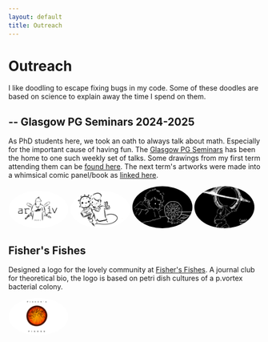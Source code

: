 ```yaml
---
layout: default
title: Outreach
---
```


# Outreach

I like doodling to escape fixing bugs in my code. Some of these doodles are based on science to explain away the time I spend on them.

--
Glasgow PG Seminars 2024-2025
---
As PhD students here, we took an oath to always talk about math. Especially for the important cause of having fun. The [Glasgow PG Seminars](https://sites.google.com/view/pgseminar/home) has been the home to one such weekly set of talks. Some drawings from my first term attending them can be [found here](https://sites.google.com/view/pgseminar/art-work). The next term's artworks were made into a whimsical comic panel/book as [linked here](\pg_seminars_may2025.pdf).



<img src="/1.jpg" width="120" style="border-radius: 50%;">
<img src="/2.jpg" width="120" style="border-radius: 50%;">
<img src="/3.jpg" width="120" style="border-radius: 50%;">
<img src="/4.jpg" width="120" style="border-radius: 50%;">





Fisher's Fishes
---
Designed a logo for the lovely community at [Fisher's Fishes](https://fishersfishes.github.io/). A journal club for theoretical bio, the logo is based on petri dish cultures of a p.vortex bacterial colony. 

<img src="/5.jpg" width="120" style="border-radius: 50%;">


